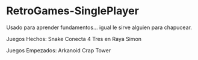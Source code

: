 RetroGames-SinglePlayer
=======================

Usado para aprender fundamentos... igual le sirve alguien para chapucear.

Juegos Hechos:
Snake
Conecta 4
Tres en Raya
Simon

Juegos Empezados:
Arkanoid
Crap Tower

